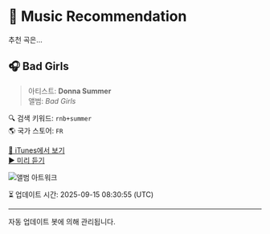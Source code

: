 
# 🎵 Music Recommendation

추천 곡은...

## 🎧 Bad Girls  
> 아티스트: **Donna Summer**  
> 앨범: _Bad Girls_  

🔍 검색 키워드: `rnb+summer`  
🌎 국가 스토어: `FR`

[🔗 iTunes에서 보기](https://music.apple.com/fr/album/bad-girls/1425179100?i=1425179375&uo=4)  
[▶️ 미리 듣기](https://audio-ssl.itunes.apple.com/itunes-assets/AudioPreview116/v4/57/33/1c/57331c9c-8e5e-a966-faab-6cb1e682c1df/mzaf_6743618745205702021.plus.aac.p.m4a)

![앨범 아트워크](https://is1-ssl.mzstatic.com/image/thumb/Music116/v4/66/a7/b0/66a7b03a-c02c-73c2-c7f2-f2afdf05a8dc/06UMGIM04498.rgb.jpg/100x100bb.jpg)

⏳ 업데이트 시간: 2025-09-15 08:30:55 (UTC)

---
자동 업데이트 봇에 의해 관리됩니다.
